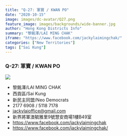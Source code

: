 ```yaml
---
title: "Q-27: 軍寶 / KWAN PO"
date: "2020-10-15"
image: images/dc-avatar/Q27.png
feature_image: images/backgrounds/wide-banner.jpg
author: "Hong Kong Districts Info"
summary: "黎銘澤/LAI MING CHAK"
iframe: "https://www.facebook.com/jackylaimingchak/"
categories: ["New Territories"]
tags: ["Sai Kung"]
---
```


### Q-27: 軍寶 / KWAN PO  
![](/images/dc-avatar/Q27.png)  

 - 黎銘澤/LAI MING CHAK  
 - 西貢區/Sai Kung  
 - 新民主同盟/Neo Democrats  
 - 2177 6908 / 5118 7178  
 - jackylaioffice@gmail.com  
 - 新界將軍澳毓雅里9號慧安商場1樓B49室  
 - https://www.facebook.com/jackylaimingchak  
 - https://www.facebook.com/jackylaimingchak/
